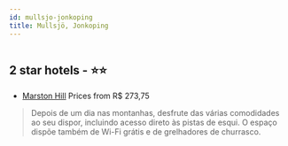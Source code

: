 ```yaml
---
id: mullsjo-jonkoping
title: Mullsjö, Jonkoping
---
```


<center><img src="https://i.travelapi.com/hotels/40000000/39500000/39496300/39496242/ac1ec16f_z.jpg" alt="" /></center>


##  2 star hotels - ⭐️⭐️

-    [Marston Hill](https://us.hurb.com/hotels/mullsjo/marston-hill-HT-KIGA?cmp=18055) Prices from R$ 273,75
   > Depois de um dia nas montanhas, desfrute das várias comodidades ao seu dispor, incluindo acesso direto às pistas de esqui. O espaço dispõe também de Wi-Fi grátis e de grelhadores de churrasco.
